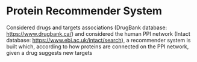 # Protein Recommender System

Considered drugs and targets associations (DrugBank database: https://www.drugbank.ca/) and considered the human PPI network (Intact database: https://www.ebi.ac.uk/intact/search), a recommender system is built which, according to how proteins are connected on the PPI network, given a drug suggests new targets
